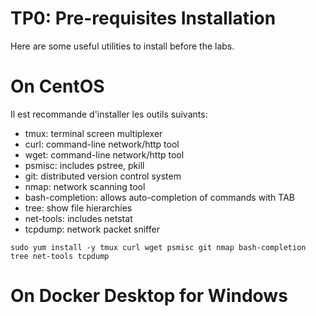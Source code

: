 # TP0: Pre-requisites Installation

Here are some useful utilities to install before the labs.

<div id="install_d_centos">

# On CentOS

Il est recommande d'installer les outils suivants:

- tmux: terminal screen multiplexer
- curl: command-line network/http tool
- wget: command-line network/http tool
- psmisc: includes pstree, pkill
- git: distributed version control system
- nmap: network scanning tool
- bash-completion: allows auto-completion of commands with TAB
- tree: show file hierarchies
- net-tools: includes netstat
- tcpdump: network packet sniffer


```sudo yum install -y tmux curl wget psmisc git nmap bash-completion tree net-tools tcpdump```


<div id="install_dd_windows">

# On Docker Desktop for Windows

